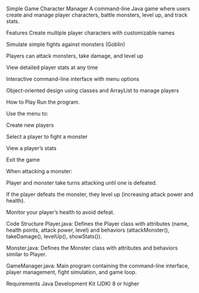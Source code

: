 Simple Game Character Manager
A command-line Java game where users create and manage player characters, battle monsters, level up, and track stats.

Features
Create multiple player characters with customizable names

Simulate simple fights against monsters (Goblin)

Players can attack monsters, take damage, and level up

View detailed player stats at any time

Interactive command-line interface with menu options

Object-oriented design using classes and ArrayList to manage players

How to Play
Run the program.

Use the menu to:

Create new players

Select a player to fight a monster

View a player’s stats

Exit the game

When attacking a monster:

Player and monster take turns attacking until one is defeated.

If the player defeats the monster, they level up (increasing attack power and health).

Monitor your player’s health to avoid defeat.

Code Structure
Player.java: Defines the Player class with attributes (name, health points, attack power, level) and behaviors (attackMonster(), takeDamage(), levelUp(), showStats()).

Monster.java: Defines the Monster class with attributes and behaviors similar to Player.

GameManager.java: Main program containing the command-line interface, player management, fight simulation, and game loop.

Requirements
Java Development Kit (JDK) 8 or higher
